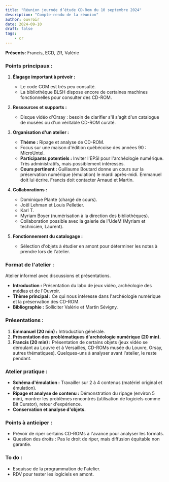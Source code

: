 ```yaml
---
title: "Réunion journée d’étude CD-Rom du 10 septembre 2024"
description: "Compte-rendu de la réunion"
author: ouvroir
date: 2024-09-10
draft: false
tags:
    - cr 
---
```


**Présents:** Francis, ECD, ZR, Valérie

### Points principaux :

1. **Élagage important à prévoir :**
   - Le code COM est très peu consulté.
   - La bibliothèque BLSH dispose encore de certaines machines fonctionnelles pour consulter des CD-ROM.

2. **Ressources et supports :**
   - Disque vidéo d'Orsay : besoin de clarifier s'il s'agit d'un catalogue de musées ou d'un véritable CD-ROM curaté.

3. **Organisation d'un atelier :**
   - **Thème :** Ripage et analyse de CD-ROM.
   - Focus sur une maison d'édition québécoise des années 90 : MicroUntel.
   - **Participants potentiels :** Inviter l'EPSI pour l'archéologie numérique. Très administratifs, mais possiblement intéressés.
   - **Cours pertinent :** Guillaume Boutard donne un cours sur la préservation numérique (émulation) le mardi après-midi. Emmanuel doit lui écrire. Francis doit contacter Arnaud et Martin.

4. **Collaborations :**
   - Dominique Plante (chargé de cours).
   - Joël Lehman et Louis Pelletier.
   - Karl T.
   - Myriam Boyer (numérisation à la direction des bibliothèques).
   - Collaboration possible avec la galerie de l'UdeM (Myriam et technicien, Laurent).

5. **Fonctionnement du catalogage :**
   - Sélection d'objets à étudier en amont pour déterminer les notes à prendre lors de l'atelier.

### Format de l'atelier :  

Atelier informel avec discussions et présentations.

- **Introduction :** Présentation du labo de jeux vidéo, archéologie des médias et de l'Ouvroir.
- **Thème principal :** Ce qui nous intéresse dans l'archéologie numérique et la préservation des CD-ROM.
- **Bibliographie :** Solliciter Valérie et Martin Sévigny.

### Présentations :

1. **Emmanuel (20 min) :** Introduction générale.
2. **Présentation des problématiques d'archéologie numérique (20 min).**
3. **Francis (20 min) :** Présentation de certains objets (jeux vidéo se déroulant au Louvre et à Versailles, CD-ROMs musée du Louvre, Orsay, autres thématiques). Quelques-uns à analyser avant l'atelier, le reste pendant.

### Atelier pratique :

- **Schéma d'émulation :** Travailler sur 2 à 4 contenus (matériel original et émulation).
- **Ripage et analyse de contenu :** Démonstration du ripage (environ 5 min), montrer les problèmes rencontrés (utilisation de logiciels comme Bit Curator), retour d'expérience.
- **Conservation et analyse d'objets.**

### Points à anticiper :

- Prévoir de riper certains CD-ROMs à l'avance pour analyser les formats.
- Question des droits : Pas le droit de riper, mais diffusion équitable non garantie.

### To do :

- Esquisse de la programmation de l'atelier.
- RDV pour tester les logiciels en amont.